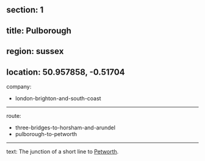 section: 1
----
title: Pulborough
----
region: sussex
----
location: 50.957858, -0.51704
----
company:
- london-brighton-and-south-coast
----
route:
- three-bridges-to-horsham-and-arundel
- pulborough-to-petworth
----
text: The junction of a short line to [Petworth](/stations/petworth).
